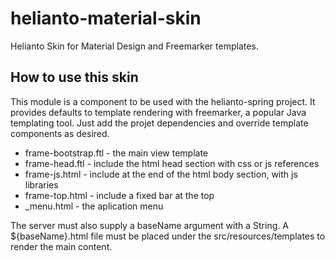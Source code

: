 # helianto-material-skin

Helianto Skin for Material Design and Freemarker templates.

## How to use this skin

This module is a component to be used with the helianto-spring project.
It provides defaults to template rendering with freemarker, a popular
Java templating tool. Just add the projet dependencies and override 
template components as desired.

  * frame-bootstrap.ftl - the main view template
  * frame-head.ftl - include the html head section with css or js references
  * frame-js.html - include at the end of the html body section, with js libraries
  * frame-top.html - include a fixed bar at the top
  * _menu.html - the aplication menu

The server must also supply a baseName argument with a String. A ${baseName}.html
file must be placed under the src/resources/templates to render the main content.

